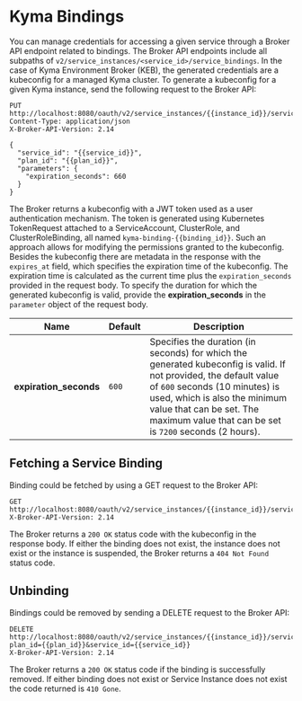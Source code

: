 # Kyma Bindings

You can manage credentials for accessing a given service through a Broker API endpoint related to bindings. The Broker API endpoints include all subpaths of `v2/service_instances/<service_id>/service_bindings`. In the case of Kyma Environment Broker (KEB), the generated credentials are a kubeconfig for a managed Kyma cluster. To generate a kubeconfig for a given Kyma instance, send the following request to the Broker API:

```
PUT http://localhost:8080/oauth/v2/service_instances/{{instance_id}}/service_bindings/{{binding_id}}
Content-Type: application/json
X-Broker-API-Version: 2.14

{
  "service_id": "{{service_id}}",
  "plan_id": "{{plan_id}}",
  "parameters": {
    "expiration_seconds": 660
  }
}
```

The Broker returns a kubeconfig with a JWT token used as a user authentication mechanism. The token is generated using Kubernetes TokenRequest attached to a ServiceAccount, ClusterRole, and ClusterRoleBinding, all named `kyma-binding-{{binding_id}}`. Such an approach allows for modifying the permissions granted to the kubeconfig.
Besides the kubeconfig there are metadata in the response with the `expires_at` field, which specifies the expiration time of the kubeconfig. The expiration time is calculated as the current time plus the `expiration_seconds` provided in the request body.
To specify the duration for which the generated kubeconfig is valid, provide the **expiration_seconds** in the `parameter` object of the request body.

| Name                   | Default | Description                                                                                                                                                                                                                                                                                                                                                          |
|------------------------|---------|----------------------------------------------------------------------------------------------------------------------------------------------------------------------------------------------------------------------------------------------------------------------------------------------------------------------------------------------------------------------|
| **expiration_seconds** | `600`   | Specifies the duration (in seconds) for which the generated kubeconfig is valid. If not provided, the default value of `600` seconds (10 minutes) is used, which is also the minimum value that can be set. The maximum value that can be set is `7200` seconds (2 hours).                                             |

## Fetching a Service Binding 

Binding could be fetched by using a GET request to the Broker API:
```
GET http://localhost:8080/oauth/v2/service_instances/{{instance_id}}/service_bindings/{{binding_id}}
X-Broker-API-Version: 2.14
```

The Broker returns a `200 OK` status code with the kubeconfig in the response body. If either the binding does not exist, the instance does not exist or the instance is suspended, the Broker returns a `404 Not Found` status code.

## Unbinding

Bindings could be removed by sending a DELETE request to the Broker API:

```
DELETE http://localhost:8080/oauth/v2/service_instances/{{instance_id}}/service_bindings/{{binding_id}}?plan_id={{plan_id}}&service_id={{service_id}}
X-Broker-API-Version: 2.14
```

The Broker returns a `200 OK` status code if the binding is successfully removed. If either binding does not exist or Service Instance does not exist the code returned is `410 Gone`.